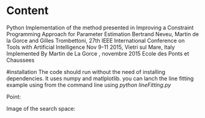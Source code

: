 # Content
Python Implementation of the method presented in 
Improving a Constraint Programming Approach for Parameter  Estimation
Bertrand Neveu, Martin de la Gorce and Gilles Trombettoni,
27th IEEE International Conference on Tools with Artificial Intelligence 
Nov 9-11 2015, Vietri sul Mare, Italy 
Implemented By Martin de La Gorce , novembre 2015
Ecole des Ponts et Chaussees

#installation
The code should run without the need of installing dependencies. It uses numpy and matlplotlib.
you can lanch the line fitting example using from the command line 
using *python lineFitting.py*

Point: 


Image of the search space:

